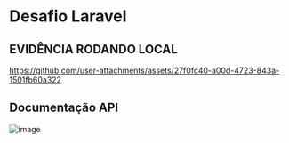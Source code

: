 
# Desafio Laravel


## EVIDÊNCIA RODANDO LOCAL



https://github.com/user-attachments/assets/27f0fc40-a00d-4723-843a-1501fb60a322



## Documentação API

![image](https://github.com/user-attachments/assets/421405c0-f42e-4f26-a1d2-0fbd62f444e1)


